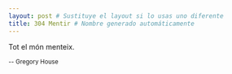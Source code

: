 ```yaml
---
layout: post # Sustituye el layout si lo usas uno diferente
title: 304 Mentir # Nombre generado automáticamente
---
```


Tot el món menteix.

<small>-- Gregory House</small>
